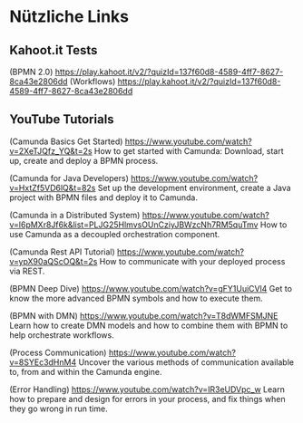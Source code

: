# Nützliche Links

## Kahoot.it Tests
(BPMN 2.0) https://play.kahoot.it/v2/?quizId=137f60d8-4589-4ff7-8627-8ca43e2806dd
(Workflows) https://play.kahoot.it/v2/?quizId=137f60d8-4589-4ff7-8627-8ca43e2806dd

## YouTube Tutorials 

(Camunda Basics Get Started) https://www.youtube.com/watch?v=2XeTJQfz_YQ&t=2s
How to get started with Camunda: Download, start up, create and deploy a BPMN process.

(Camunda for Java Developers) https://www.youtube.com/watch?v=HxtZf5VD6lQ&t=82s
Set up the development environment, create a Java project with BPMN files and deploy it to Camunda.

(Camunda in a Distributed System) https://www.youtube.com/watch?v=l6pMXr8Jf6k&list=PLJG25HlmvsOUnCziyJBWzcNh7RM5quTmv
How to use Camunda as a decoupled orchestration component.

(Camunda Rest API Tutorial) https://www.youtube.com/watch?v=ypX90aQScOQ&t=2s
How to communicate with your deployed process via REST.

(BPMN Deep Dive) https://www.youtube.com/watch?v=gFY1UuiCVl4
Get to know the more advanced BPMN symbols and how to execute them.

(BPMN with DMN) https://www.youtube.com/watch?v=T8dWMFSMJNE
Learn how to create DMN models and how to combine them with BPMN to help orchestrate workflows.

(Process Communication) https://www.youtube.com/watch?v=8SYEc3dHnM4
Uncover the various methods of communication available to, from and within the Camunda engine.

(Error Handling) https://www.youtube.com/watch?v=IR3eUDVpc_w
Learn how to prepare and design for errors in your process, and fix things when they go wrong in run time.
